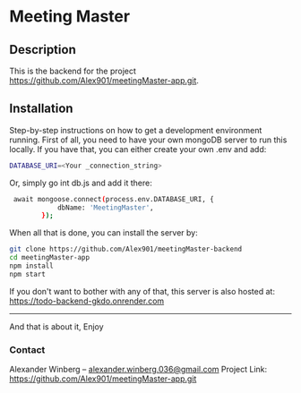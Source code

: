 # Meeting Master

## Description
This is the backend for the project https://github.com/Alex901/meetingMaster-app.git. 


## Installation
Step-by-step instructions on how to get a development environment running. First of all, you need to have your own mongoDB server to run this locally. If you have that, you can either create your own .env and add: 

```bash
DATABASE_URI=<Your _connection_string>
```

Or, simply go int db.js and add it there: 

```bash
 await mongoose.connect(process.env.DATABASE_URI, {
            dbName: 'MeetingMaster',
        });
```

When all that is done, you can install the server by:

```bash
git clone https://github.com/Alex901/meetingMaster-backend
cd meetingMaster-app
npm install
npm start
```

If you don't want to bother with any of that, this server is 
also hosted at: https://todo-backend-gkdo.onrender.com 


---

And that is about it,
Enjoy



### Contact ###
Alexander Winberg – alexander.winberg.036@gmail.com
Project Link: https://github.com/Alex901/meetingMaster-app.git